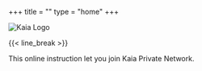 +++
title = ""
type = "home"
+++


![Kaia Logo](/images/Logo-1.png)


{{< line_break >}}

This online instruction let you join Kaia Private Network.    
